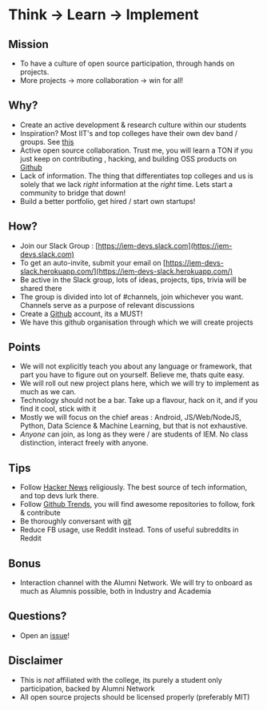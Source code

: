 Think -> Learn -> Implement
========


## Mission
* To have a culture of open source participation, through hands on projects.
* More projects -> more collaboration -> win for all! 

## Why?

* Create an active development & research culture within our students
* Inspiration? Most IIT's and top colleges have their own dev band / groups. See [this](https://sdslabs.co/)
* Active open source collaboration. Trust me, you will learn a TON if you just keep on contributing , hacking, and building OSS products on [Github](https://github.com)
* Lack of information. The thing that differentiates top colleges and us is solely that we lack _right_ information at the _right_ time. Lets start a community to bridge that down!
* Build a better portfolio, get hired / start own startups!

## How?

* Join our Slack Group : [https://iem-devs.slack.com](https://iem-devs.slack.com)
* To get an auto-invite, submit your email on [https://iem-devs-slack.herokuapp.com/](https://iem-devs-slack.herokuapp.com/)
* Be active in the Slack group, lots of ideas, projects, tips, trivia will be shared there
* The group is divided into lot of #channels, join whichever you want. Channels serve as a purpose of relevant discussions
* Create a [Github](https://github.com/) account, its a MUST!
* We have this github organisation through which we will create projects



## Points

* We will not explicitly teach you about any language or framework, that part you have to figure out on yourself. Believe me, thats quite easy. 
* We will roll out new project plans here, which we will try to implement as much as we can.
* Technology should not be a bar. Take up a flavour, hack on it, and if you find it cool, stick with it
* Mostly we will focus on the chief areas : Android, JS/Web/NodeJS, Python, Data Science & Machine Learning, but that is not exhaustive.
* _Anyone_ can join, as long as they were / are students of IEM. No class distinction, interact freely with anyone.

## Tips

* Follow [Hacker News](https://news.ycombinator.com) religiously. The best source of tech information, and top devs lurk there.
* Follow [Github Trends](https://github.com/trending), you will find awesome repositories to follow, fork & contribute
* Be thoroughly conversant with [git](https://git-scm.com/)
* Reduce FB usage, use Reddit instead. Tons of useful subreddits in Reddit



## Bonus

* Interaction channel with the Alumni Network. We will try to onboard as much as Alumnis possible, both in Industry and Academia

## Questions?

* Open an [issue](https://github.com/iem-devs/awesome-mission/issues)!

## Disclaimer

* This is _not_ affiliated with the college, its purely a student only participation, backed by Alumni Network
* All open source projects should be licensed properly (preferably MIT)
